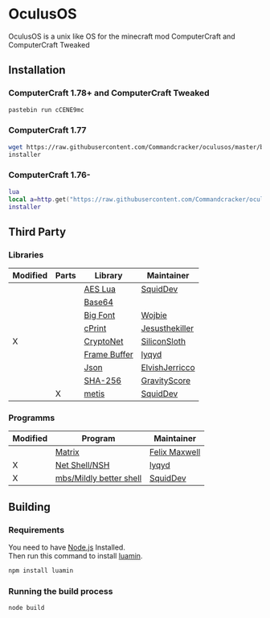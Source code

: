 # OculusOS

OculusOS is a unix like OS for the minecraft mod ComputerCraft and ComputerCraft Tweaked

## Installation

### ComputerCraft 1.78+ and ComputerCraft Tweaked

```bash
pastebin run cCENE9mc
```

### ComputerCraft 1.77

```bash
wget https://raw.githubusercontent.com/Commandcracker/oculusos/master/build/installer.lua installer
installer
```

### ComputerCraft 1.76-

```lua
lua
local a=http.get("https://raw.githubusercontent.com/Commandcracker/oculusos/master/build/installer.lua")local b=fs.open(shell.resolve("installer"),"w")b.write(a.readAll())b.close()a.close()exit()
installer
```

## Third Party

### Libraries

| Modified | Parts | Library                                                | Maintainer                                              |
|----------|-------|--------------------------------------------------------|---------------------------------------------------------|
|          |       | [AES Lua](https://github.com/SquidDev-CC/aeslua)       | [SquidDev](https://github.com/SquidDev)                 |
|          |       | [Base64](https://pastebin.com/QYvNKrXE)                |                                                         |
|          |       | [Big Font](https://pastebin.com/3LfWxRWh)              | [Wojbie](https://pastebin.com/u/Wojbie)                 |
|          |       | [cPrint](https://pastebin.com/2sxYu2Mq)                | [Jesusthekiller](https://pastebin.com/u/jesusthekiller) |
| X        |       | [CryptoNet](https://github.com/SiliconSloth/CryptoNet) | [SiliconSloth](https://github.com/SiliconSloth)         |
|          |       | [Frame Buffer](https://github.com/lyqyd/framebuffer)   | [lyqyd](https://github.com/lyqyd)                       |
|          |       | [Json](https://pastebin.com/4nRg9CHU)                  | [ElvishJerricco](https://pastebin.com/u/ElvishJerricco) |
|          |       | [SHA-256](https://pastebin.com/gsFrNjbt)               | [GravityScore](https://pastebin.com/u/GravityScore)     |
|          | X     | [metis](https://github.com/SquidDev-CC/metis)          | [SquidDev](https://github.com/SquidDev)                 |

### Programms

| Modified | Program                                                       | Maintainer                                           |
|----------|---------------------------------------------------------------|------------------------------------------------------|
|          | [Matrix](https://pastebin.com/KQjmtASU)                       | [Felix Maxwell](https://pastebin.com/u/felixmaxwell) |
| X        | [Net Shell/NSH](https://pastebin.com/X5Fysdi4)                | [lyqyd](https://github.com/lyqyd)                    |
| X        | [mbs/Mildly better shell](https://github.com/SquidDev-CC/mbs) | [SquidDev](https://github.com/SquidDev)              |

## Building

### Requirements

You need to have [Node.js](https://nodejs.org) Installed. \
Then run this command to install [luamin](https://github.com/mathiasbynens/luamin).

```bash
npm install luamin
```

### Running the build process

```bash
node build
```
